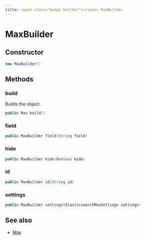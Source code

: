 ```yaml
---
title: <span class="badge builder"></span> MaxBuilder
---
```

# <span class="badge builder"></span> MaxBuilder

## Constructor

```java
new MaxBuilder()
```
## Methods

### <span class="badge object-method"></span> build

Builds the object.

```java
public Max build()
```

### <span class="badge object-method"></span> field

```java
public MaxBuilder field(String field)
```

### <span class="badge object-method"></span> hide

```java
public MaxBuilder hide(Boolean hide)
```

### <span class="badge object-method"></span> id

```java
public MaxBuilder id(String id)
```

### <span class="badge object-method"></span> settings

```java
public MaxBuilder settings(ElasticsearchMaxSettings settings)
```

## See also

 * <span class="badge object-type-class"></span> [Max](./object-Max.md)
